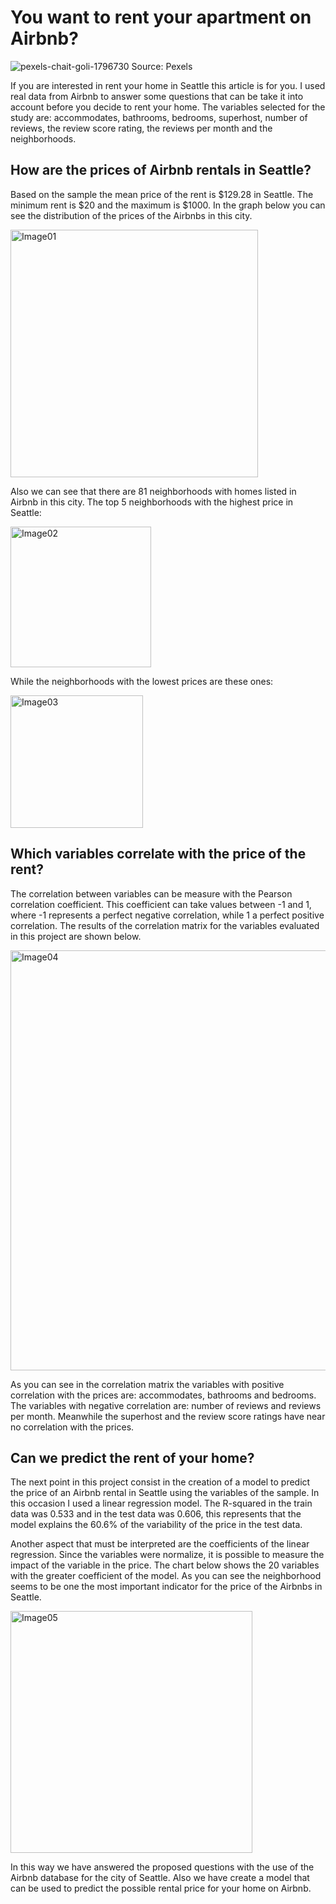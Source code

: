 # You want to rent your apartment on Airbnb?

![pexels-chait-goli-1796730](https://user-images.githubusercontent.com/89614195/162767827-70574a15-fabc-4f6a-b339-92618bb0b8e3.jpg)
Source: Pexels

If you are interested in rent your home in Seattle this article is for you. I used real data from Airbnb to answer some questions that can be take it into account before you decide to rent your home. The variables selected for the study are: accommodates, bathrooms, bedrooms, superhost, number of reviews, the review score rating, the reviews per month and the neighborhoods.


## How are the prices of Airbnb rentals in Seattle?

Based on the sample the mean price of the rent is $129.28 in Seattle. The minimum rent is $20 and the maximum is $1000. In the graph below you can see the distribution of the prices of the Airbnbs in this city.

<img width="396" alt="Image01" src="https://user-images.githubusercontent.com/89614195/162023177-f3f87847-e6f0-407f-ab32-d17e9e52c02c.png">

Also we can see that there are 81 neighborhoods with homes listed in Airbnb in this city. The top 5 neighborhoods with the highest price in Seattle:

<img width="225" alt="Image02" src="https://user-images.githubusercontent.com/89614195/162023220-c2c94f8f-bdfe-4470-9bda-b4674cc31cd3.png">

While the neighborhoods with the lowest prices are these ones:

<img width="212" alt="Image03" src="https://user-images.githubusercontent.com/89614195/162023253-17984dc1-2535-4248-9018-c8d128551b06.png">

## Which variables correlate with the price of the rent?

The correlation between variables can be measure with the Pearson correlation coefficient. This coefficient can take values between -1 and 1, where -1 represents a perfect negative correlation, while 1 a perfect positive correlation. The results of the correlation matrix for the variables evaluated in this project are shown below.

<img width="672" alt="Image04" src="https://user-images.githubusercontent.com/89614195/162023307-ad509217-f8fb-44dd-9d4c-64faac6b620f.png">

As you can see in the correlation matrix the variables with positive correlation with the prices are: accommodates, bathrooms and bedrooms. The variables with negative correlation are: number of reviews and reviews per month. Meanwhile the superhost and the review score ratings have near no correlation with the prices.

## Can we predict the rent of your home?

The next point in this project consist in the creation of a model to predict the price of an Airbnb rental in Seattle using the variables of the sample. In this occasion I used a linear regression model. The R-squared in the train data was 0.533 and in the test data was 0.606, this represents that the model explains the 60.6% of the variability of the price in the test data. 

Another aspect that must be interpreted are the coefficients of the linear regression. Since the variables were normalize, it is possible to measure the impact of the variable in the price. The chart below shows the 20 variables with the greater coefficient of the model. As you can see the neighborhood seems to be one the most important indicator for the price of the Airbnbs in Seattle.

<img width="387" alt="Image05" src="https://user-images.githubusercontent.com/89614195/162023361-11ce9663-1fec-4c68-9574-8d4154e8ea81.png">

In this way we have answered the proposed questions with the use of the Airbnb database for the city of Seattle. Also we have create a model that can be used to predict the possible rental price for your home on Airbnb.
